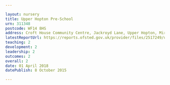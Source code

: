 ```yaml
---

layout: nursery
title: Upper Hopton Pre-School
urn: 311348
postcode: WF14 8HS
address: Croft House Community Centre, Jackroyd Lane, Upper Hopton, Mirfield, West Yorkshire, WF14 8HS
latestReportUrl: https://reports.ofsted.gov.uk/provider/files/2517249/urn/311348.pdf
teaching: 2
development: 2
leadership: 2
outcomes: 2
overall: 2
date: 01 April 2018 
datePublish: 8 October 2015

---
```

